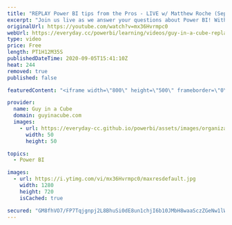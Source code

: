 ```yaml
---
title: "REPLAY Power BI tips from the Pros - LIVE w/ Matthew Roche (Sept 5, 2020)"
excerpt: "Join us live as we answer your questions about Power BI! With special guest, Matthew Roche!  Connect with Matthew: Twitter: https://twitter.com/SQLAllFather YouTube: https://www.youtube.com/channel/UCpsilPn-2qFlrYYuvyFkpPQ Website: https://ssbipolar.com/  💥 30 minutes: Open Q&A (Public) 💥 Then... Members"
originalUrl: https://youtube.com/watch?v=mx36Hvrmpc0
webUrl: https://everyday.cc/powerbi/learning/videos/guy-in-a-cube-replay-power-bi-tips-from-the-pros-live-w-matthew-roche-sept-5-2020/
type: video
price: Free
length: PT1H12M35S
publishedDateTime: 2020-09-05T15:41:10Z
heat: 244
removed: true
published: false

featuredContent: "<iframe width=\"800\" height=\"500\" frameborder=\"0\" src=\"https://www.youtube.com/embed/mx36Hvrmpc0\" allow=\"accelerometer; autoplay; encrypted-media; gyroscope; picture-in-picture\" allowfullscreen></iframe>"

provider:
  name: Guy in a Cube
  domain: guyinacube.com
  images:
    - url: https://everyday-cc.github.io/powerbi/assets/images/organizations/guyinacube.com-50x50.jpg
      width: 50
      height: 50

topics:
  - Power BI

images:
  - url: https://i.ytimg.com/vi/mx36Hvrmpc0/maxresdefault.jpg
    width: 1280
    height: 720
    isCached: true

secured: "GM8fhVO7/FP7Tqjgnpj2L8BhuSi0dE8un1chjI6b10JMbH8waaSczZGeNw1lWF/ocEBaSQX1cPqLtzbny6iKUvKHWm/jh7p8IMXpjWVrpQXHsgjJMIzKgI4EaNiYy/j8AQvsncs6Lf1ZqhUgualh/cK7vCLJkiMV5eHK6YO9IKBYlHny5ylDDp/tAeBWcuN1eBbOVFTV7qnn6Togit/lqZDMt3lr5Gk5sWRQ77dN7IVMHLW0G+CtDBBjpfEaL0yTZNRfGq4k64WkG5R1bCf5i+gpz5arOno/OmMRLuD+QMK/Yx3Do/g7aqQYzvtNl/Mrl+1Nc+cygF0oLGhn7lrj3d180WBMS7hNApvnNO0eM0Z8LrprvcxFkw8/UONULINki6vTed89nLqf9N0hexnrrHgIKQRn1XRHjrCuAuQOxLw=;XBnDs++qKEmNf+rNWX8Hng=="
---
```


